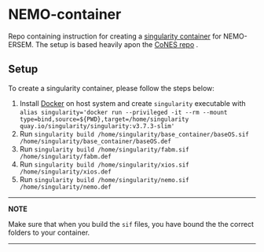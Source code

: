 # NEMO-container

Repo containing instruction for creating a [singularity container](https://sylabs.io/guides/3.5/user-guide/introduction.html) for NEMO-ERSEM. The setup is based heavily apon the [CoNES repo](https://github.com/NOC-MSM/CoNES) .

## Setup

To create a singularity container, please follow the steps below:

1. Install [Docker](https://docs.docker.com/get-docker/) on host system and create `singularity` executable with `alias singularity='docker run --privileged -it --rm --mount type=bind,source=${PWD},target=/home/singularity quay.io/singularity/singularity:v3.7.3-slim'`
2. Run `singularity build /home/singularity/base_container/baseOS.sif /home/singularity/base_container/baseOS.def`
3. Run `singularity build /home/singularity/fabm.sif /home/singularity/fabm.def`
4. Run `singularity build /home/singularity/xios.sif /home/singularity/xios.def`
5. Run `singularity build /home/singularity/nemo.sif /home/singularity/nemo.def`

---
**NOTE**

Make sure that when you build the `sif` files, you have bound the the correct folders to your container.

---
